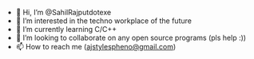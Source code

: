 - 👋 Hi, I’m @SahilRajputdotexe
- 👀 I’m interested in the techno workplace of the future
- 🌱 I’m currently learning C/C++
- 💞️ I’m looking to collaborate on any open source programs (pls help :))
- 📫 How to reach me (ajstylespheno@gmail.com)

<!---
SahilRajputdotexe/SahilRajputdotexe is a ✨ special ✨ repository because its `README.md` (this file) appears on your GitHub profile.
You can click the Preview link to take a look at your changes.
--->
